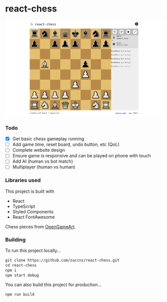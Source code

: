# react-chess

![Screenshot of the game](screenshots/first_ui.png)  

### Todo

- [x] Get basic chess gameplay running
- [ ] Add game time, reset board, undo button, etc (QoL)
- [ ] Complete website design
- [ ] Ensure game is responsive and can be played on phone with touch
- [ ] Add AI (human vs bot match)
- [ ] Multiplayer (human vs human)

### Libraries used
This project is built with  
- React
- TypeScript
- Styled Components
- React FontAwesome

Chess pieces from [OpenGameArt](https://opengameart.org/content/chess-pieces-and-board-squares).  


### Building

To run this project locally...  
```
git clone https://github.com/zaccnz/react-chess.git
cd react-chess
npm i
npm start debug
```
  
You can also build this project for production...
```
npm run build
```
  
